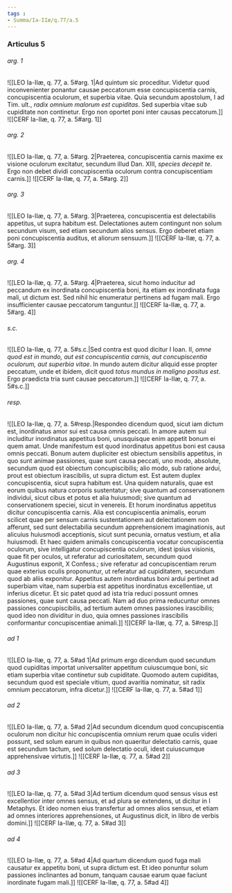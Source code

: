 ```yaml
---
tags : 
- Summa/Ia-IIæ/q.77/a.5
---
```


### Articulus 5

###### arg. 1
![[LEO Ia-IIæ, q. 77, a. 5#arg. 1|Ad quintum sic proceditur. Videtur quod inconvenienter ponantur causae peccatorum esse concupiscentia carnis, concupiscentia oculorum, et superbia vitae. Quia secundum apostolum, I ad Tim. ult., *radix omnium malorum est cupiditas*. Sed superbia vitae sub cupiditate non continetur. Ergo non oportet poni inter causas peccatorum.]]
![[CERF Ia-IIæ, q. 77, a. 5#arg. 1]]

###### arg. 2
![[LEO Ia-IIæ, q. 77, a. 5#arg. 2|Praeterea, concupiscentia carnis maxime ex visione oculorum excitatur, secundum illud Dan. XIII, *species decepit te*. Ergo non debet dividi concupiscentia oculorum contra concupiscentiam carnis.]]
![[CERF Ia-IIæ, q. 77, a. 5#arg. 2]]

###### arg. 3
![[LEO Ia-IIæ, q. 77, a. 5#arg. 3|Praeterea, concupiscentia est delectabilis appetitus, ut supra habitum est. Delectationes autem contingunt non solum secundum visum, sed etiam secundum alios sensus. Ergo deberet etiam poni concupiscentia auditus, et aliorum sensuum.]]
![[CERF Ia-IIæ, q. 77, a. 5#arg. 3]]

###### arg. 4
![[LEO Ia-IIæ, q. 77, a. 5#arg. 4|Praeterea, sicut homo inducitur ad peccandum ex inordinata concupiscentia boni, ita etiam ex inordinata fuga mali, ut dictum est. Sed nihil hic enumeratur pertinens ad fugam mali. Ergo insufficienter causae peccatorum tanguntur.]]
![[CERF Ia-IIæ, q. 77, a. 5#arg. 4]]

###### s.c.
![[LEO Ia-IIæ, q. 77, a. 5#s.c.|Sed contra est quod dicitur I Ioan. II, *omne quod est in mundo, aut est concupiscentia carnis, aut concupiscentia oculorum, aut superbia vitae*. In mundo autem dicitur aliquid esse propter peccatum, unde et ibidem, dicit quod *totus mundus in maligno positus est*. Ergo praedicta tria sunt causae peccatorum.]]
![[CERF Ia-IIæ, q. 77, a. 5#s.c.]]

###### resp.
![[LEO Ia-IIæ, q. 77, a. 5#resp.|Respondeo dicendum quod, sicut iam dictum est, inordinatus amor sui est causa omnis peccati. In amore autem sui includitur inordinatus appetitus boni, unusquisque enim appetit bonum ei quem amat. Unde manifestum est quod inordinatus appetitus boni est causa omnis peccati. Bonum autem dupliciter est obiectum sensibilis appetitus, in quo sunt animae passiones, quae sunt causa peccati, uno modo, absolute, secundum quod est obiectum concupiscibilis; alio modo, sub ratione ardui, prout est obiectum irascibilis, ut supra dictum est. Est autem duplex concupiscentia, sicut supra habitum est. Una quidem naturalis, quae est eorum quibus natura corporis sustentatur; sive quantum ad conservationem individui, sicut cibus et potus et alia huiusmodi; sive quantum ad conservationem speciei, sicut in venereis. Et horum inordinatus appetitus dicitur concupiscentia carnis. Alia est concupiscentia animalis, eorum scilicet quae per sensum carnis sustentationem aut delectationem non afferunt, sed sunt delectabilia secundum apprehensionem imaginationis, aut alicuius huiusmodi acceptionis, sicut sunt pecunia, ornatus vestium, et alia huiusmodi. Et haec quidem animalis concupiscentia vocatur concupiscentia oculorum, sive intelligatur concupiscentia oculorum, idest ipsius visionis, quae fit per oculos, ut referatur ad curiositatem, secundum quod Augustinus exponit, X Confess.; sive referatur ad concupiscentiam rerum quae exterius oculis proponuntur, ut referatur ad cupiditatem, secundum quod ab aliis exponitur. Appetitus autem inordinatus boni ardui pertinet ad superbiam vitae, nam superbia est appetitus inordinatus excellentiae, ut inferius dicetur. Et sic patet quod ad ista tria reduci possunt omnes passiones, quae sunt causa peccati. Nam ad duo prima reducuntur omnes passiones concupiscibilis, ad tertium autem omnes passiones irascibilis; quod ideo non dividitur in duo, quia omnes passiones irascibilis conformantur concupiscentiae animali.]]
![[CERF Ia-IIæ, q. 77, a. 5#resp.]]

###### ad 1
![[LEO Ia-IIæ, q. 77, a. 5#ad 1|Ad primum ergo dicendum quod secundum quod cupiditas importat universaliter appetitum cuiuscumque boni, sic etiam superbia vitae continetur sub cupiditate. Quomodo autem cupiditas, secundum quod est speciale vitium, quod avaritia nominatur, sit radix omnium peccatorum, infra dicetur.]]
![[CERF Ia-IIæ, q. 77, a. 5#ad 1]]

###### ad 2
![[LEO Ia-IIæ, q. 77, a. 5#ad 2|Ad secundum dicendum quod concupiscentia oculorum non dicitur hic concupiscentia omnium rerum quae oculis videri possunt, sed solum earum in quibus non quaeritur delectatio carnis, quae est secundum tactum, sed solum delectatio oculi, idest cuiuscumque apprehensivae virtutis.]]
![[CERF Ia-IIæ, q. 77, a. 5#ad 2]]

###### ad 3
![[LEO Ia-IIæ, q. 77, a. 5#ad 3|Ad tertium dicendum quod sensus visus est excellentior inter omnes sensus, et ad plura se extendens, ut dicitur in I Metaphys. Et ideo nomen eius transfertur ad omnes alios sensus, et etiam ad omnes interiores apprehensiones, ut Augustinus dicit, in libro de verbis domini.]]
![[CERF Ia-IIæ, q. 77, a. 5#ad 3]]

###### ad 4
![[LEO Ia-IIæ, q. 77, a. 5#ad 4|Ad quartum dicendum quod fuga mali causatur ex appetitu boni, ut supra dictum est. Et ideo ponuntur solum passiones inclinantes ad bonum, tanquam causae earum quae faciunt inordinate fugam mali.]]
![[CERF Ia-IIæ, q. 77, a. 5#ad 4]]

